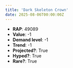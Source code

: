 ```yaml
---
title: 'Dark Skeleton Crown'
date: 2025-08-06T00:00:00Z
---
```

- **RAP**: 49089
- **Value**: -1
- **Demand level**: -1
- **Trend**: -1
- **Projected?**: True
- **Hyped?**: True
- **Rare?**: True
